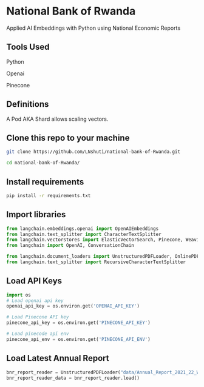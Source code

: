 # National Bank of Rwanda
Applied AI Embeddings with Python using National Economic Reports

## Tools Used 

Python 

Openai

Pinecone

## Definitions

A Pod AKA Shard allows scaling vectors. 

## Clone this repo to your machine

```bash 
git clone https://github.com/LNshuti/national-bank-of-Rwanda.git

cd national-bank-of-Rwanda/

```

## Install requirements 

```bash
pip install -r requirements.txt
```

## Import libraries

```python   
from langchain.embeddings.openai import OpenAIEmbeddings 
from langchain.text_splitter import CharacterTextSplitter 
from langchain.vectorstores import ElasticVectorSearch, Pinecone, Weaviate
from langchain import OpenAI, ConversationChain

from langchain.document_loaders import UnstructuredPDFLoader, OnlinePDFLoader
from langchain.text_splitter import RecursiveCharacterTextSplitter
```


## Load API Keys 
    
```python
import os 
# Load openai api key 
openai_api_key = os.environ.get('OPENAI_API_KEY')

# Load Pinecone API key 
pinecone_api_key = os.environ.get('PINECONE_API_KEY')

# Load pinecode api env 
pinecone_api_env = os.environ.get('PINECONE_API_ENV')
```

## Load Latest Annual Report
```python
bnr_report_reader = UnstructuredPDFLoader("data/Annual_Report_2021_22_Web_English_Versio.pdf")
bnr_report_reader_data = bnr_report_reader.load()

```


